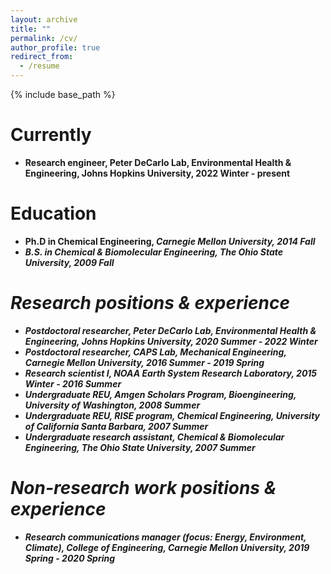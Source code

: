 ```yaml
---
layout: archive
title: ""
permalink: /cv/
author_profile: true
redirect_from:
  - /resume
---
```


{% include base_path %}

Currently
====== 
* <b>Research engineer<b>, Peter DeCarlo Lab, Environmental Health &amp; Engineering, Johns Hopkins University, 2022 Winter - present

Education 
====== 
* Ph.D in Chemical Engineering, <i>Carnegie Mellon University<i>, 2014 Fall
* B.S. in Chemical &amp; Biomolecular Engineering, <i>The Ohio State University<i>, 2009 Fall

Research positions &amp; experience 
====== 
<!--* Research engineer, Peter DeCarlo Lab, Environmental Health &amp; Engineering, Johns Hopkins University, 2022 Winter - present-->
* <b>Postdoctoral researcher<b>, Peter DeCarlo Lab, Environmental Health &amp; Engineering, <i>Johns Hopkins University<i>, 2020 Summer - 2022 Winter
* <b>Postdoctoral researcher<b>, CAPS Lab, Mechanical Engineering, <i>Carnegie Mellon University<i>, 2016 Summer - 2019 Spring
* <b>Research scientist I<b>, <i>NOAA<i> Earth System Research Laboratory, 2015 Winter - 2016 Summer
* <b>Undergraduate REU<b>, Amgen Scholars Program, Bioengineering, <i>University of Washington<i>, 2008 Summer
* <b>Undergraduate REU<b>, RISE program, Chemical Engineering, <i>University of California Santa Barbara<i>, 2007 Summer
* <b>Undergraduate research assistant<b>, Chemical &amp; Biomolecular Engineering, <i>The Ohio State University<i>, 2007 Summer

Non-research work positions &amp; experience 
====== 
* <b>Research communications manager<b> (focus: Energy, Environment, Climate), College of Engineering, <i>Carnegie Mellon University<i>, 2019 Spring - 2020 Spring

<!-- Skills -->
<!-- ====== -->
<!-- * Skill 1 -->
<!-- * Skill 2 -->
<!--   * Sub-skill 2.1 -->
<!--   * Sub-skill 2.2 -->
<!--   * Sub-skill 2.3 -->
<!-- * Skill 3 -->
<!--  -->
<!-- Publications -->
<!-- ====== -->
<!--   <ul>{% for post in site.publications %} -->
<!--     {% include archive-single-cv.html %} -->
<!--   {% endfor %}</ul> -->
<!--    -->
<!-- Talks -->
<!-- ====== -->
<!--   <ul>{% for post in site.talks %} -->
<!--     {% include archive-single-talk-cv.html %} -->
<!--   {% endfor %}</ul> -->
<!--    -->
<!-- Teaching -->
<!-- ====== -->
<!--   <ul>{% for post in site.teaching %} -->
<!--     {% include archive-single-cv.html %} -->
<!--   {% endfor %}</ul> -->
<!--    -->
<!-- Service and leadership -->
<!-- ====== -->
<!-- * Currently signed in to 43 different slack teams -->
